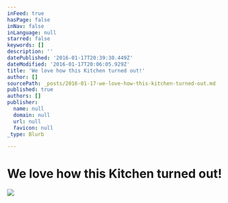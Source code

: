 ```yaml
---
inFeed: true
hasPage: false
inNav: false
inLanguage: null
starred: false
keywords: []
description: ''
datePublished: '2016-01-17T20:39:30.449Z'
dateModified: '2016-01-17T20:06:05.929Z'
title: 'We love how this Kitchen turned out!'
author: []
sourcePath: _posts/2016-01-17-we-love-how-this-kitchen-turned-out.md
published: true
authors: []
publisher:
  name: null
  domain: null
  url: null
  favicon: null
_type: Blurb

---
```

# We love how this Kitchen turned out!
![](https://the-grid-user-content.s3-us-west-2.amazonaws.com/4cb252cb-c500-4d56-adff-fe78fabe1424.jpg)